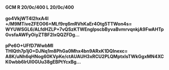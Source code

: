 #### GCM R 20/0c/400 L 20/0c/400
**go4VkjWT4I2hxA4I**<br/>**+/M9MTiveZFEO06+MLf9rq6mRVhKaEr4Otg5TTWon4s=**<br/>**WYUWSGL6/ALfdHZLP+7vQSzKTWEnglpscbByvaBvmrvqnkjA9FwAHTpGvsfaAWFyOiyZTBF2lxQQZFDg...**<br/><br/>
**pPe6O+UFfD7WwbMl**<br/>**THlQth7p1jO+DJNq1m8PhGa0Mhx4bn9ARxK1DQInexc=**<br/>**A8K/uNh6qHNog60KVpKe/ctAUAUH3xRCU2PLQMptxlsTWkGgxMN4XCK0wbb6IrUI0GUu38gEBPtYcxBg...**